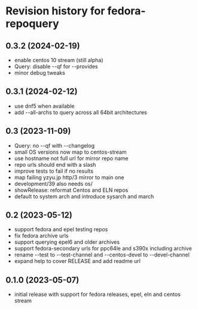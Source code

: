 # Revision history for fedora-repoquery

## 0.3.2 (2024-02-19)
- enable centos 10 stream (still alpha)
- Query: disable --qf for --provides
- minor debug tweaks

## 0.3.1 (2024-02-12)
- use dnf5 when available
- add --all-archs to query across all 64bit architectures

## 0.3 (2023-11-09)
- Query: no --qf with --changelog
- small OS versions now map to centos-stream
- use hostname not full url for mirror repo name
- repo urls should end with a slash
- improve tests to fail if no results
- map failing yzyu.jp http/3 mirror to main one
- development/39 also needs os/
- showRelease: reformat Centos and ELN repos
- default to system arch and introduce sysarch and march

## 0.2 (2023-05-12)
- support fedora and epel testing repos
- fix fedora archive urls
- support querying epel6 and older archives
- support fedora-secondary urls for ppc64le and s390x including archive
- rename --test to --test-channel and --centos-devel to --devel-channel
- expand help to cover RELEASE and add readme url

## 0.1.0 (2023-05-07)
- initial release with support for fedora releases, epel, eln and centos stream
